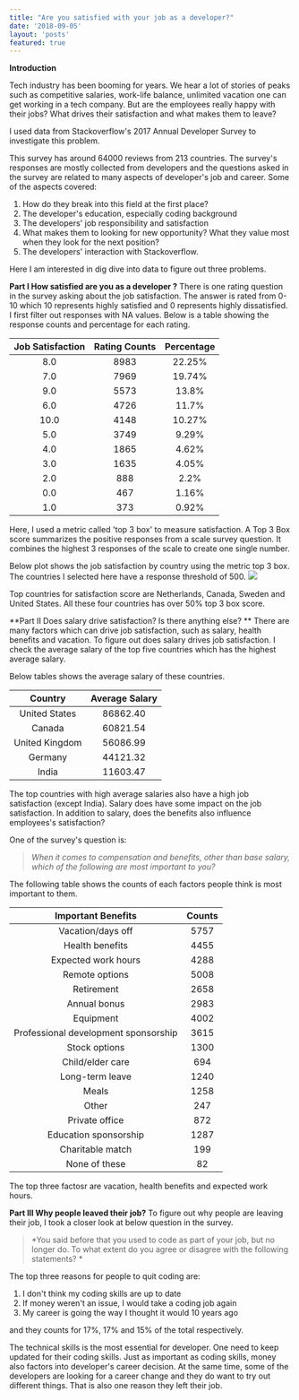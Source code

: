 ```yaml
---
title: "Are you satisfied with your job as a developer?"
date: '2018-09-05'
layout: 'posts'
featured: true
---
```


**Introduction**

Tech industry has been booming for years. We hear a lot of stories of peaks such as competitive salaries, work-life balance, unlimited vacation one can get working in a tech company.  But are the employees really happy with their jobs? What drives their satisfaction and what makes them to leave? 

I used data from Stackoverflow's 2017 Annual Developer Survey to investigate this problem. 

This survey has around 64000 reviews from 213 countries. The survey's responses are mostly collected from developers and the questions asked in the survey are related to many aspects of developer's job and career. Some of the aspects covered:

1) How do they break into this field at the first place? 
2) The developer's education, especially coding background
3) The developers' job responsibility and satisfaction
4) What makes them to looking for new opportunity? What they value most when they look for the next position?
5) The developers' interaction with Stackoverflow.

Here I am interested in dig dive into data to figure out three problems.

**Part I How satisfied are you as a developer ?**
There is one rating question in the survey asking about the job satisfaction. The answer is rated from 0-10 which 10 represents highly satisfied and 0 represents highly dissatisfied. I first filter out responses with NA values. Below is a table showing the response counts and percentage for each rating.


|Job Satisfaction| Rating Counts| Percentage
| :-------------: |:-------------:| :-------------:|
|8.0	|8983| 22.25%
|7.0	|7969 |19.74%
|9.0	|5573| 13.8%
|6.0	|4726|11.7%
|10.0	|4148|10.27%
|5.0	|3749|9.29%
|4.0	|1865|	 4.62%
|3.0|	1635|	 4.05%
|2.0|	888	 |2.2%
|0.0|	467	 |1.16%
|1.0|	373	 |0.92%

Here, I used a metric called 'top 3 box' to measure satisfaction. A Top 3 Box score summarizes the positive responses from a scale survey question. It combines the highest 3 responses of the scale to create one single number. 

Below plot shows the job satisfaction by country using the metric top 3 box. The countries I selected here have a response threshold of 500.
![](/JSbyCty.png)

Top countries for satisfaction score are Netherlands, Canada,  Sweden and United States. All these four countries has over 50% top 3 box score. 

**Part II Does salary drive satisfaction? Is there anything else? **
There are many factors which can drive job satisfaction, such as salary, health benefits and vacation. To figure out does salary drives job satisfaction. I check the average salary of the top five countries which has the highest average salary. 

Below tables shows the average salary of these countries. 

|Country	|Average Salary	
| :-------------: |:-------------:| 
|United States	|86862.40
|Canada	|60821.54
|United Kingdom	|56086.99
|Germany	|44121.32
|India	|11603.47

The top countries with high average salaries also have a high job satisfaction (except India). Salary does have some impact on the job satisfaction. In addition to salary, does the benefits also influence employees's satisfaction?

One of the survey's question is:

>*When it comes to compensation and benefits, other than base salary, which of the following are most important to you?*

The following table shows the counts of each factors people think is most important to them.

|Important Benefits|	Counts
| :-------------: |:-------------:| 
|	Vacation/days off	|5757
|	Health benefits	|4455
|	Expected work hours |	4288
|	Remote options	 |5008
|	Retirement	|2658
|	Annual bonus	|2983
|	Equipment	|4002
|	Professional development sponsorship	|3615
|	Stock options	|1300
|	Child/elder care	 |694
|	Long-term leave	|1240
|	Meals	|1258
|	Other	|247
|	Private office	|872
|	Education sponsorship	|1287
|	Charitable match	|199
|	None of these	|82

The top three factosr are vacation, health benefits and expected work hours.


**Part III Why people leaved their job?**
To figure out why people are leaving their job, I took a closer look at below question in the survey. 


>*You said before that you used to code as part of your job, but no longer do. To what extent do you agree or disagree with the following statements? *


The top three reasons for people to quit coding are:

1) I don't think my coding skills are up to date 
2) If money weren't an issue, I would take a coding job again
3) My career is going the way I thought it would 10 years ago

and they counts for 17%, 17% and 15% of the total respectively. 

The technical skills is the most essential for developer. One need to keep updated for their coding skills. Just as important as coding skills, money also factors into developer's career decision. At the same time, some of the developers are looking for a career change and they do want to try out different things. That is also one reason they left their job.












 
